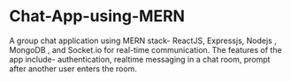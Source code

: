 # Chat-App-using-MERN
A group chat application using MERN stack- ReactJS, Expressjs, Nodejs , MongoDB , and Socket.io for
real-time communication.
The features of the app include- authentication, realtime messaging in a chat room, prompt after another
user enters the room.
